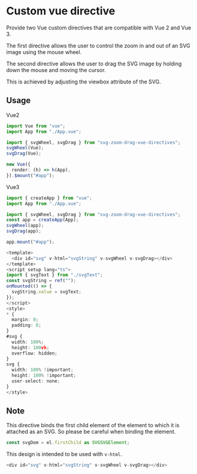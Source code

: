 # Custom vue directive

Provide two Vue custom directives that are compatible with Vue 2 and Vue 3.

The first directive allows the user to control the zoom in and out of an SVG image using the mouse wheel.

The second directive allows the user to drag the SVG image by holding down the mouse and moving the cursor.

This is achieved by adjusting the viewbox attribute of the SVG.

## Usage

Vue2

```ts
import Vue from "vue";
import App from "./App.vue";

import { svgWheel, svgDrag } from "svg-zoom-drag-vue-directives";
svgWheel(Vue);
svgDrag(Vue);

new Vue({
  render: (h) => h(App),
}).$mount("#app");
```

Vue3

```ts
import { createApp } from "vue";
import App from "./App.vue";

import { svgWheel, svgDrag } from "svg-zoom-drag-vue-directives";
const app = createApp(App);
svgWheel(app);
svgDrag(app);

app.mount("#app");
```

```ts
<template>
  <div id="svg" v-html="svgString" v-svgWheel v-svgDrag></div>
</template>
<script setup lang="ts">
import { svgText } from "./svgText";
const svgString = ref("");
onMounted(() => {
  svgString.value = svgText;
});
</script>
<style>
* {
  margin: 0;
  padding: 0;
}
#svg {
  width: 100%;
  height: 100vh;
  overflow: hidden;
}
svg {
  width: 100% !important;
  height: 100% !important;
  user-select: none;
}
</style>
```

## Note

This directive binds the first child element of the element to which it is attached as an SVG. So please be careful when binding the element.

```ts
const svgDom = el.firstChild as SVGSVGElement;
```

This design is intended to be used with `v-html`.

```ts
<div id="svg" v-html="svgString" v-svgWheel v-svgDrag></div>
```
